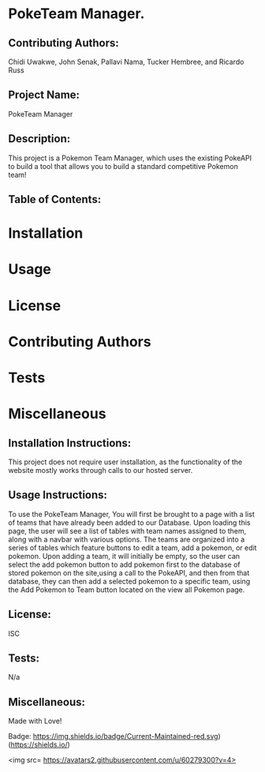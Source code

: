 # PokeTeam Manager. 


 ## Contributing Authors: 
 Chidi Uwakwe, John Senak, Pallavi Nama, Tucker Hembree, and Ricardo Russ 


 ## Project Name:
 PokeTeam Manager

 ## Description:
 This project is a Pokemon Team Manager, which uses the existing PokeAPI to build a tool that allows you to build a standard competitive Pokemon team! 

 ## Table of Contents: 
 # Installation 
 # Usage 
 # License 
 # Contributing Authors 
 # Tests 
 # Miscellaneous 

 ## Installation Instructions:
 This project does not require user installation, as the functionality of the website mostly works through calls to our hosted server.

 ## Usage Instructions:
 To use the PokeTeam Manager, You will first be brought to a page with a list of teams that have already been added to our Database. Upon loading this page, the user will see a list of tables with team names assigned to them, along with a navbar with various options. The teams are organized into a series of tables which feature buttons to edit a team, add a pokemon, or edit pokemon. Upon adding a team, it will initially be empty, so the user can select the add pokemon button to add pokemon first to the database of stored pokemon on the site,using a call to the PokeAPI, and then from that database, they can then add a selected pokemon to a specific team, using the Add Pokemon to Team button located on the view all Pokemon page. 

 ## License:
 ISC 

 ## Tests:
 N/a

 ## Miscellaneous:
 Made with Love!


 Badge:
 https://img.shields.io/badge/Current-Maintained-red.svg)(https://shields.io/) 

 <img src= https://avatars2.githubusercontent.com/u/60279300?v=4> 